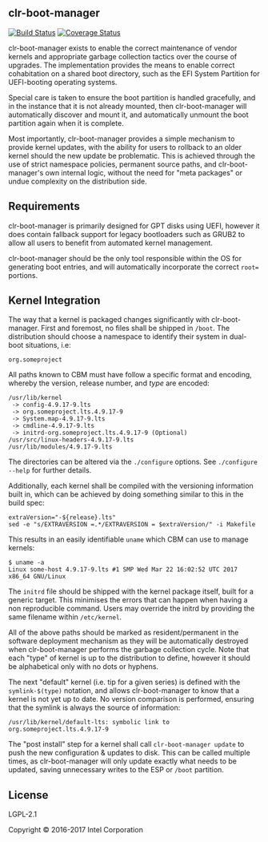 clr-boot-manager
----------------

[![Build Status](https://travis-ci.org/ikeydoherty/clr-boot-manager.svg?branch=master)](https://travis-ci.org/ikeydoherty/clr-boot-manager)
[![Coverage Status](https://coveralls.io/repos/github/ikeydoherty/clr-boot-manager/badge.png?branch=master)](https://coveralls.io/github/ikeydoherty/clr-boot-manager?branch=master)


clr-boot-manager  exists  to  enable the correct maintenance of vendor kernels and appropriate garbage collection tactics over the  course  of upgrades.   The  implementation  provides  the  means to enable correct cohabitation on a shared boot directory, such as the EFI System  Partition for UEFI-booting operating systems.

Special  care  is taken to ensure the boot partition is handled gracefully, and in the instance that it is not already mounted, then clr-boot-manager will automatically  discover and mount it, and automatically unmount the boot partition again when it is complete.

Most importantly, clr-boot-manager provides a simple mechanism to provide kernel updates, with the ability for users to rollback to an older kernel should the new update be problematic. This is achieved through the use of strict namespace policies, permanent source paths, and clr-boot-manager's own internal logic, without the need for "meta packages" or undue complexity on the distribution side.

Requirements
------------

clr-boot-manager is primarily designed for GPT disks using UEFI, however it does contain fallback support for legacy bootloaders such as GRUB2 to allow all users to benefit from automated kernel management.

clr-boot-manager should be the only tool responsible within the OS for generating boot entries, and will automatically incorporate the correct `root=` portions.

Kernel Integration
------------------

The way that a kernel is packaged changes significantly with clr-boot-manager. First and foremost, no files shall be shipped in `/boot`. The distribution should choose a namespace to identify their system in dual-boot situations, i.e:

    org.someproject

All paths known to CBM must have follow a specific format and encoding, whereby
the version, release number, and *type* are encoded:

    /usr/lib/kernel
     -> config-4.9.17-9.lts
     -> org.someproject.lts.4.9.17-9
     -> System.map-4.9.17-9.lts
     -> cmdline-4.9.17-9.lts
     -> initrd-org.someproject.lts.4.9.17-9 (Optional)
    /usr/src/linux-headers-4.9.17-9.lts
    /usr/lib/modules/4.9.17-9.lts

The directories can be altered via the `./configure` options. See `./configure --help` for further details.

Additionally, each kernel shall be compiled with the versioning information built
in, which can be achieved by doing something similar to this in the build spec:

    extraVersion="-${release}.lts"
    sed -e "s/EXTRAVERSION =.*/EXTRAVERSION = $extraVersion/" -i Makefile

This results in an easily identifiable `uname` which CBM can use to manage kernels:


    $ uname -a
    Linux some-host 4.9.17-9.lts #1 SMP Wed Mar 22 16:02:52 UTC 2017 x86_64 GNU/Linux

The `initrd` file should be shipped with the kernel package itself, built for a generic target. This minimises the errors that can happen when having a non reproducible command. Users may override the initrd by providing the same filename within `/etc/kernel`.

All of the above paths should be marked as resident/permanent in the software deployment mechanism as they will be automatically destroyed when clr-boot-manager performs the garbage collection cycle. Note that each "type" of kernel is up to the distribution to define, however it should be alphabetical only with no dots or hyphens.

The next "default" kernel (i.e. tip for a given series) is defined with the `symlink-$(type)` notation, and allows clr-boot-manager to know that a kernel is not yet up to date. No version comparison is performed, ensuring that the symlink is always the source of information:

`/usr/lib/kernel/default-lts: symbolic link to org.someproject.lts.4.9.17-9`

The "post install" step for a kernel shall call `clr-boot-manager update` to push the new configuration & updates to disk. This can be called multiple times, as clr-boot-manager will only update exactly what needs to be updated, saving unnecessary writes to the ESP or `/boot` partition.

License
-------
LGPL-2.1

Copyright © 2016-2017 Intel Corporation
